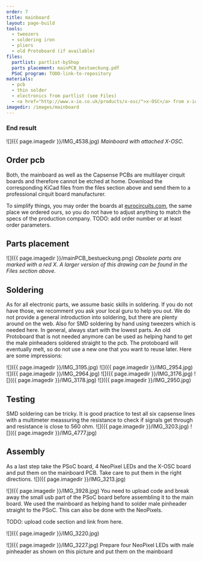 ```yaml
---
order: 7
title: mainboard
layout: page-build
tools:
  - tweezers
  - soldering iron
  - pliers
  - old Protoboard (if available)
files:
  partlist: partlist-byShop
  parts placement: mainPCB_bestueckung.pdf
  PSoC program: TODO-link-to-repository 
materials:
  - pcb
  - thin solder
  - electronics from partlist (see Files)
  - <a href="http://www.x-io.co.uk/products/x-osc/">x-OSC</a> from x-io technologies
imagedir: /images/mainboard
---
```


### End result
![]({{ page.imagedir }}/IMG_4538.jpg)
*Mainboard with attached X-OSC.*

## Order pcb
Both, the mainboard as well as the Capsense PCBs are multilayer cirquit boards and therefore cannot be etched at home. Download the corresponding KiCad files from the files section above and send them to a professional cirquit board manufacturer. 

<div class="note">
To simplify things, you may order the boards at <a href="http://eurocircuits.com">eurocircuits.com</a>, the same place we ordered ours, so you do not have to adjust anything to match the specs of the production company. 
TODO: add order number or at least order parameters.
</div>

## Parts placement

![]({{ page.imagedir }}/mainPCB_bestueckung.png)
*Obsolete parts are marked with a red X. A larger version of this drawing can be found in the Files section above.*  

## Soldering

As for all electronic parts, we assume basic skills in soldering. 
If you do not have those, we recomment you ask your local guru to help you out. 
We do not provide a general introduction into soldering, but there are plenty around on the web. Also for SMD soldering by hand using tweezers which is needed here. In general, always start with the lowest parts. An old Protoboard that is not needed anymore can be used as helping hand to get the male pinheaders soldered straight to the pcb. The protoboard will eventually melt, so do not use a new one that you want to reuse later.
Here are some impressions:

![]({{ page.imagedir }}/IMG_3195.jpg)
![]({{ page.imagedir }}/IMG_2954.jpg)
![]({{ page.imagedir }}/IMG_2964.jpg)
![]({{ page.imagedir }}/IMG_3176.jpg)
![]({{ page.imagedir }}/IMG_3178.jpg)
![]({{ page.imagedir }}/IMG_2950.jpg)

## Testing

SMD soldering can be tricky. It is good practice to test all six capsense lines with a multimeter meassuring the resistance to check if signals get through and resistance is close to 560 ohm.
![]({{ page.imagedir }}/IMG_3203.jpg)
![]({{ page.imagedir }}/IMG_4777.jpg)

## Assembly

As a last step take the PSoC board, 4 NeoPixel LEDs and the X-OSC board and put them on the mainboard PCB. Take care to put them in the right directions.
![]({{ page.imagedir }}/IMG_3213.jpg)


![]({{ page.imagedir }}/IMG_3928.jpg)
You need to upload code and break away the small usb part of the PSoC board before assembling it to the main board. We used the mainboard as helping hand to solder male pinheader straight to the PSoC. This can also be done with the NeoPixels.

TODO: upload code section and link from here.

![]({{ page.imagedir }}/IMG_3220.jpg)

![]({{ page.imagedir }}/IMG_3227.jpg)
Prepare four NeoPixel LEDs with male pinheader as shown on this picture and put them on the mainboard
